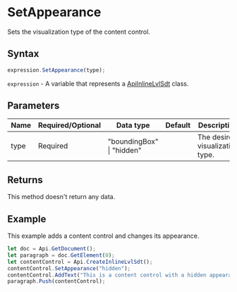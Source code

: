 # SetAppearance

Sets the visualization type of the content control.

## Syntax

```javascript
expression.SetAppearance(type);
```

`expression` - A variable that represents a [ApiInlineLvlSdt](../ApiInlineLvlSdt.md) class.

## Parameters

| **Name** | **Required/Optional** | **Data type** | **Default** | **Description** |
| ------------- | ------------- | ------------- | ------------- | ------------- |
| type | Required | "boundingBox" \| "hidden" |  | The desired visualization type. |

## Returns

This method doesn't return any data.

## Example

This example adds a content control and changes its appearance.

```javascript editor-docx
let doc = Api.GetDocument();
let paragraph = doc.GetElement(0);
let contentControl = Api.CreateInlineLvlSdt();
contentControl.SetAppearance("hidden");
contentControl.AddText("This is a content control with a hidden appearance");
paragraph.Push(contentControl);
```
